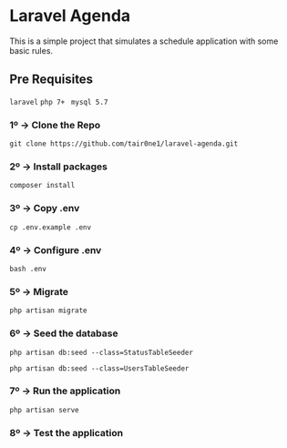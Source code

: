 # Laravel Agenda
This is a simple project that simulates a schedule application with some basic rules.

## Pre Requisites
``` laravel ```
``` php 7+ ```
``` mysql 5.7```

### 1º -> Clone the Repo
``` git clone https://github.com/tair0ne1/laravel-agenda.git ```

### 2º -> Install packages
``` composer install ```

### 3º -> Copy .env
``` cp .env.example .env ```

### 4º -> Configure .env
``` bash .env ```

### 5º -> Migrate
``` php artisan migrate ```

### 6º -> Seed the database
``` php artisan db:seed --class=StatusTableSeeder ```

``` php artisan db:seed --class=UsersTableSeeder ```

### 7º -> Run the application
``` php artisan serve ```

### 8º -> Test the application
